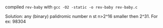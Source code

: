 compiled `rev-baby` with `gcc -O2 -static -o rev-baby rev-baby.c`

Solution: any (binary) palidromic number n st n>2^16 smaller then 2^31. For ex: 98304
